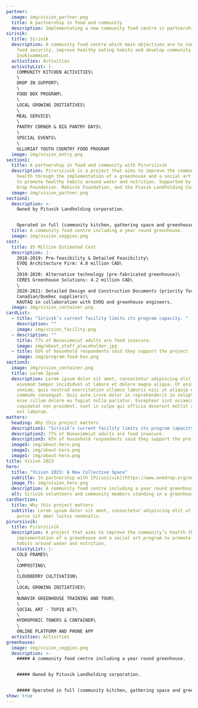 ```yaml
---
partner:
  image: img/vision_partner.png
  title: A partnership in food and community
  description: Implementating a new community food centre in partnership with Pirursiivik.
sirivik:
  title: Sirivik
  description: A community food centre which main objectives are to contribute to
    food security, improve healthy eating habits and develop community among
    Inukjuammiut.
  activities: Activities
  activityList: |-
    COMMUNITY KITCHEN ACTIVITIES\
    \
    DROP IN SUPPORT\
    \
    FOOD BOX PROGRAM\
    \
    LOCAL GROWING INITIATIVES\
    \
    MEAL SERVICE\
    \
    PANTRY CORNER & BIG PANTRY DAYS\
    \
    SPECIAL EVENTS\
    \
    ULLURIAT YOUTH COUNTRY FOOD PROGRAM
  image: img/vision_entry.png
section1:
  title: A partnership in food and community with Pirursiivik
  description: Pirursiivik is a project that aims to improve the community’s
    health through the implementation of a greenhouse and a social art program
    to promote healthy habits around water and nutrition. Supported by the One
    Drop Foundation. Makivik Foundation, and the Piuvik Landholding Corporation
  image: img/vision_partner.png
section2:
  description: >-
    Owned by Pituvik Landholding corporation.


    Operated in full (community kitchen, gathering space and greenhouse) by Sirivik.
  title: A community food centre including a year round greenhouse.
  image: img/vision_veggies.png
cost:
  title: $5 Million Estimated Cost
  description: |-
    2018-2019: Pre-feasibility & Detailed Feasibility\
    EVOQ Architecture Firm: 4.8 million CAD\
    \
    2019-2020: Alternative technology (pre-fabricated greenhouse)\
    CERES Greenhouse Solutions: 4.2 million CAD\
    \
    2020-2021: Detailed Design and Construction Documents (priority for\
    Canadian/Quebec suppliers)\
    KAUTAQ in collaboration with EVOQ and greenhouse engineers.
  image: img/vision_container.png
cardList:
  - title: "Sirivik’s current facility limits its program capacity. "
    description: ""
    image: img/vision_facility.png
  - description: ""
    title: 77% of Nunavimmiut adults are food insecure.
    image: img/about_staff_placeholder.jpg
  - title: 65% of household respondents said they support the project
    image: img/program-food-box.png
section3:
  image: img/vision_container.png
  title: Lorem Ipsum
  description: Lorem ipsum dolor sit amet, consectetur adipiscing elit, sed do
    eiusmod tempor incididunt ut labore et dolore magna aliqua. Ut enim ad minim
    veniam, quis nostrud exercitation ullamco laboris nisi ut aliquip ex ea
    commodo consequat. Duis aute irure dolor in reprehenderit in voluptate velit
    esse cillum dolore eu fugiat nulla pariatur. Excepteur sint occaecat
    cupidatat non proident, sunt in culpa qui officia deserunt mollit anim id
    est laborum.
matters:
  heading: Why this project matters
  description1: "Sirivik’s current facility limits its program capacity. "
  description2: 77% of Nunavimmiut adults are food insecure.
  description3: 65% of household respondents said they support the project
  image3: img/about-hero.png
  image2: img/about-hero.png
  image1: img/about-hero.png
title: Vision 2023
hero:
  title: "Vision 2023: A New Collective Space"
  subtitle: In partnership with [Pirusiivik](https://www.onedrop.org/en/projects/canada/)
  image_ft: img/vision_hero.png
  description: A community food centre including a year round greenhouse
  alt: Sirivik volunteers and community members standing in a greenhouse
cardSection:
  title: Why this project matters
  subtitle: Lorem ipsum dolor sit amet, consectetur adipiscing elit ut aliquam,
    purus sit amet luctus venenatis.
pirursiivik:
  title: Pirursiivik
  description: A project that aims to improve the community’s health through the
    implementation of a greenhouse and a social art program to promote healthy
    habits around water and nutrition.
  activityList: |-
    COLD FRAMES\
    \
    COMPOSTING\
    \
    CLOUDBERRY CULTIVATION\
    \
    LOCAL GROWING INITIATIVES\
    \
    NUNAVIK GREENHOUSE TRAINING AND TOUR\
    \
    SOCIAL ART - TUPIQ ACT\
    \
    HYDROPONIC TOWERS & CONTAINER\
    \
    ONLINE PLATFORM AND PHONE APP
  activities: Activities
greenhouse:
  image: img/vision_veggies.png
  description: >-
    ##### A community food centre including a year round greenhouse.


    ##### Owned by Pituvik Landholding corporation.


    ##### Operated in full (community kitchen, gathering space and greenhouse) by Sirivik.
show: true
---
```

